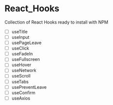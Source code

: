 # React_Hooks

Collection of React Hooks ready to install with NPM

- [ ] useTitle
- [ ] useInput
- [ ] usePageLeave
- [ ] useClick
- [ ] useFadeIn
- [ ] useFullscreen
- [ ] useHover
- [ ] useNetwork
- [ ] useScroll
- [ ] useTabs
- [ ] usePreventLeave
- [ ] useConfirm
- [ ] useAxios

